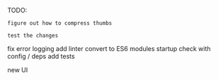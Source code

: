TODO:

<!-- get running on osx -->
<!-- split web server into own module -->

<!-- refactor command queue -->
<!-- split up models + cmd portions -->
<!-- refactor cli portions into function based services -->
<!-- hide stupid ffmpeg messages -->
    figure out how to compress thumbs
<!-- refactor db portion -->
<!-- integrate samba monitor with leveldb -->
    test the changes
<!-- fix background worker -->
<!-- folder structure (logs + high low level services) -->
<!-- scheduler service -->
<!-- add other routers -->
<!-- implement proper thumbnail getting -->
<!-- refactor index (init function) -->
<!-- add gzip -->
<!-- multiple thumbnails -->
<!-- fix logging levels + console use -->
fix error logging
add linter
convert to ES6 modules
startup check with config / deps
add tests


new UI